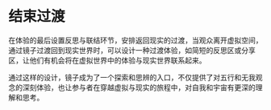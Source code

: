 # 结束过渡

在体验的最后设置反思与联结环节，安排返回现实的过渡，当观众离开虚拟空间，通过镜子过渡回到现实世界时，可以设计一种过渡体验，如简短的反思区或分享区，让他们有机会将在虚拟世界中的体验与现实世界联系起来。

通过这样的设计，镜子成为了一个探索和思辨的入口，不仅提供了对五行和无我观念的深刻体验，也让参与者在穿越虚拟与现实的旅程中，对自我和宇宙有更深的理解和思考。
